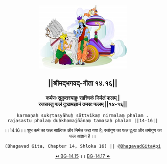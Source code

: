 <center><img src="../../asset/BG.png" alt="#API #bhagavadgitaapi #slok #nodejs #js #api #gitaapi #krishna #hinduism #vedic #ISKCON #shreemadbhagavadgita #technology"/>
<h2>||श्रीमद्‍भगवद्‍-गीता १४.१६||</h2>
<h3>कर्मणः सुकृतस्याहुः सात्त्विकं निर्मलं फलम् |<br/>रजसस्तु फलं दुःखमज्ञानं तमसः फलम् ||१४-१६||</h3>
<pre>karmaṇaḥ sukṛtasyāhuḥ sāttvikaṃ nirmalaṃ phalam .<br/>rajasastu phalaṃ duḥkhamajñānaṃ tamasaḥ phalam ||14-16||</pre>
<p>।।14.16।। शुभ कर्म का फल सात्विक और निर्मल कहा गया है; रजोगुण का फल दु;ख और तमोगुण का फल अज्ञान है।।</p>
<pre>(Bhagavad Gita, Chapter 14, Shloka 16) || <a href="https://twitter.com/bhagavadgitaapi">@BhagavadGitaApi</a></pre><a href="../../14/15">⏪  BG-14.15</a><b>        ।।        </b><a href="../../14/17">BG-14.17  ⏩</a></center></center>